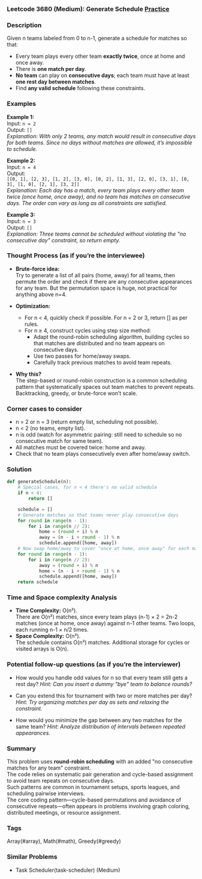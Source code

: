 ### Leetcode 3680 (Medium): Generate Schedule [Practice](https://leetcode.com/problems/generate-schedule)

### Description  
Given n teams labeled from 0 to n-1, generate a schedule for matches so that:
- Every team plays every other team **exactly twice**, once at home and once away.
- There is **one match per day**.
- **No team** can play on **consecutive days**; each team must have at least **one rest day between matches**.
- Find **any valid schedule** following these constraints.

### Examples  

**Example 1:**  
Input: `n = 2`  
Output: `[]`  
*Explanation: With only 2 teams, any match would result in consecutive days for both teams. Since no days without matches are allowed, it’s impossible to schedule.*

**Example 2:**  
Input: `n = 4`  
Output:  
`[[0, 1], [2, 3], [1, 2], [3, 0], [0, 2], [1, 3], [2, 0], [3, 1], [0, 3], [1, 0], [2, 1], [3, 2]]`  
*Explanation: Each day has a match, every team plays every other team twice (once home, once away), and no team has matches on consecutive days. The order can vary as long as all constraints are satisfied.*

**Example 3:**  
Input: `n = 3`  
Output: `[]`  
*Explanation: Three teams cannot be scheduled without violating the "no consecutive day" constraint, so return empty.*

### Thought Process (as if you’re the interviewee)  
- **Brute-force idea:**  
  Try to generate a list of all pairs (home, away) for all teams, then permute the order and check if there are any consecutive appearances for any team. But the permutation space is huge, not practical for anything above n=4.

- **Optimization:**  
  - For n < 4, quickly check if possible. For n = 2 or 3, return [] as per rules.
  - For n ≥ 4, construct cycles using step size method:  
    - Adapt the round-robin scheduling algorithm, building cycles so that matches are distributed and no team appears on consecutive days.
    - Use two passes for home/away swaps.
    - Carefully track previous matches to avoid team repeats.

- **Why this?**  
  The step-based or round-robin construction is a common scheduling pattern that systematically spaces out team matches to prevent repeats. Backtracking, greedy, or brute-force won’t scale.

### Corner cases to consider  
- n = 2 or n = 3 (return empty list, scheduling not possible).
- n < 2 (no teams, empty list).
- n is odd (watch for asymmetric pairing: still need to schedule so no consecutive match for same team).
- All matches must be covered twice: home and away.
- Check that no team plays consecutively even after home/away switch.

### Solution

```python
def generateSchedule(n):
    # Special cases, for n < 4 there's no valid schedule
    if n < 4:
        return []

    schedule = []
    # Generate matches so that teams never play consecutive days
    for round in range(n - 1):
        for i in range(n // 2):
            home = (round + i) % n
            away = (n - i + round - 1) % n
            schedule.append([home, away])
    # Now swap home/away to cover "once at home, once away" for each match
    for round in range(n - 1):
        for i in range(n // 2):
            away = (round + i) % n
            home = (n - i + round - 1) % n
            schedule.append([home, away])
    return schedule
```

### Time and Space complexity Analysis  

- **Time Complexity:** O(n²).  
  There are O(n²) matches, since every team plays (n-1) × 2 = 2n-2 matches (once at home, once away) against n-1 other teams. Two loops, each running n-1 × n/2 times.
- **Space Complexity:** O(n²).  
  The schedule contains O(n²) matches. Additional storage for cycles or visited arrays is O(n).

### Potential follow-up questions (as if you’re the interviewer)  

- How would you handle odd values for n so that every team still gets a rest day?
  *Hint: Can you insert a dummy "bye" team to balance rounds?*

- Can you extend this for tournament with two or more matches per day?
  *Hint: Try organizing matches per day as sets and relaxing the constraint.*

- How would you minimize the gap between any two matches for the same team?
  *Hint: Analyze distribution of intervals between repeated appearances.*

### Summary
This problem uses **round-robin scheduling** with an added "no consecutive matches for any team" constraint.  
The code relies on systematic pair generation and cycle-based assignment to avoid team repeats on consecutive days.  
Such patterns are common in tournament setups, sports leagues, and scheduling pairwise interviews.  
The core coding pattern—cycle-based permutations and avoidance of consecutive repeats—often appears in problems involving graph coloring, distributed meetings, or resource assignment.

### Tags
Array(#array), Math(#math), Greedy(#greedy)

### Similar Problems
- Task Scheduler(task-scheduler) (Medium)